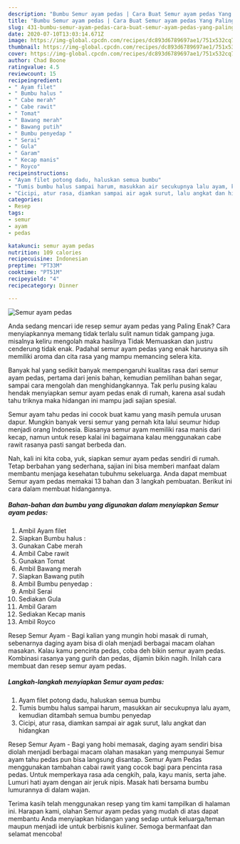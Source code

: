 ```yaml
---
description: "Bumbu Semur ayam pedas | Cara Buat Semur ayam pedas Yang Paling Enak"
title: "Bumbu Semur ayam pedas | Cara Buat Semur ayam pedas Yang Paling Enak"
slug: 431-bumbu-semur-ayam-pedas-cara-buat-semur-ayam-pedas-yang-paling-enak
date: 2020-07-10T13:03:14.671Z
image: https://img-global.cpcdn.com/recipes/dc893d6789697ae1/751x532cq70/semur-ayam-pedas-foto-resep-utama.jpg
thumbnail: https://img-global.cpcdn.com/recipes/dc893d6789697ae1/751x532cq70/semur-ayam-pedas-foto-resep-utama.jpg
cover: https://img-global.cpcdn.com/recipes/dc893d6789697ae1/751x532cq70/semur-ayam-pedas-foto-resep-utama.jpg
author: Chad Boone
ratingvalue: 4.5
reviewcount: 15
recipeingredient:
- " Ayam filet"
- " Bumbu halus "
- " Cabe merah"
- " Cabe rawit"
- " Tomat"
- " Bawang merah"
- " Bawang putih"
- " Bumbu penyedap "
- " Serai"
- " Gula"
- " Garam"
- " Kecap manis"
- " Royco"
recipeinstructions:
- "Ayam filet potong dadu, haluskan semua bumbu"
- "Tumis bumbu halus sampai harum, masukkan air secukupnya lalu ayam, kemudian ditambah semua bumbu penyedap"
- "Cicipi, atur rasa, diamkan sampai air agak surut, lalu angkat dan hidangkan"
categories:
- Resep
tags:
- semur
- ayam
- pedas

katakunci: semur ayam pedas 
nutrition: 109 calories
recipecuisine: Indonesian
preptime: "PT33M"
cooktime: "PT51M"
recipeyield: "4"
recipecategory: Dinner

---
```



![Semur ayam pedas](https://img-global.cpcdn.com/recipes/dc893d6789697ae1/751x532cq70/semur-ayam-pedas-foto-resep-utama.jpg)

Anda sedang mencari ide resep semur ayam pedas yang Paling Enak? Cara menyiapkannya memang tidak terlalu sulit namun tidak gampang juga. misalnya keliru mengolah maka hasilnya Tidak Memuaskan dan justru cenderung tidak enak. Padahal semur ayam pedas yang enak harusnya sih memiliki aroma dan cita rasa yang mampu memancing selera kita.

Banyak hal yang sedikit banyak mempengaruhi kualitas rasa dari semur ayam pedas, pertama dari jenis bahan, kemudian pemilihan bahan segar, sampai cara mengolah dan menghidangkannya. Tak perlu pusing kalau hendak menyiapkan semur ayam pedas enak di rumah, karena asal sudah tahu triknya maka hidangan ini mampu jadi sajian spesial.

Semur ayam tahu pedas ini cocok buat kamu yang masih pemula urusan dapur. Mungkin banyak versi semur yang pernah kita lalui seumur hidup menjadi orang Indonesia. Biasanya semur ayam memiliki rasa manis dari kecap, namun untuk resep kalai ini bagaimana kalau menggunakan cabe rawit rasanya pasti sangat berbeda dan.


Nah, kali ini kita coba, yuk, siapkan semur ayam pedas sendiri di rumah. Tetap berbahan yang sederhana, sajian ini bisa memberi manfaat dalam membantu menjaga kesehatan tubuhmu sekeluarga. Anda dapat membuat Semur ayam pedas memakai 13 bahan dan 3 langkah pembuatan. Berikut ini cara dalam membuat hidangannya.

<!--inarticleads1-->

##### Bahan-bahan dan bumbu yang digunakan dalam menyiapkan Semur ayam pedas:

1. Ambil  Ayam filet
1. Siapkan  Bumbu halus :
1. Gunakan  Cabe merah
1. Ambil  Cabe rawit
1. Gunakan  Tomat
1. Ambil  Bawang merah
1. Siapkan  Bawang putih
1. Ambil  Bumbu penyedap :
1. Ambil  Serai
1. Sediakan  Gula
1. Ambil  Garam
1. Sediakan  Kecap manis
1. Ambil  Royco


Resep Semur Ayam - Bagi kalian yang mungin hobi masak di rumah, sebenarnya daging ayam bisa di olah menjadi berbagai macam olahan masakan. Kalau kamu pencinta pedas, coba deh bikin semur ayam pedas. Kombinasi rasanya yang gurih dan pedas, dijamin bikin nagih. Inilah cara membuat dan resep semur ayam pedas. 

<!--inarticleads2-->

##### Langkah-langkah menyiapkan Semur ayam pedas:

1. Ayam filet potong dadu, haluskan semua bumbu
1. Tumis bumbu halus sampai harum, masukkan air secukupnya lalu ayam, kemudian ditambah semua bumbu penyedap
1. Cicipi, atur rasa, diamkan sampai air agak surut, lalu angkat dan hidangkan


Resep Semur Ayam - Bagi yang hobi memasak, daging ayam sendiri bisa diolah menjadi berbagai macam olahan masakan yang mempunyai Semur ayam tahu pedas pun bisa langsung disantap. Semur Ayam Pedas menggunakan tambahan cabai rawit yang cocok bagi para pencinta rasa pedas. Untuk memperkaya rasa ada cengkih, pala, kayu manis, serta jahe. Lumuri hati ayam dengan air jeruk nipis. Masak hati bersama bumbu lumurannya di dalam wajan. 

Terima kasih telah menggunakan resep yang tim kami tampilkan di halaman ini. Harapan kami, olahan Semur ayam pedas yang mudah di atas dapat membantu Anda menyiapkan hidangan yang sedap untuk keluarga/teman maupun menjadi ide untuk berbisnis kuliner. Semoga bermanfaat dan selamat mencoba!
